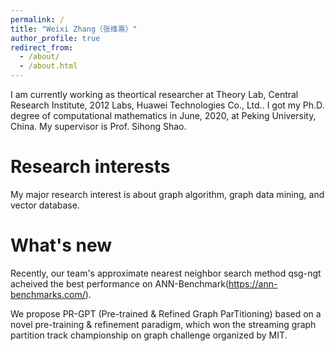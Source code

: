 ```yaml
---
permalink: /
title: "Weixi Zhang（张维熹）"
author_profile: true
redirect_from: 
  - /about/
  - /about.html
---
```


I am currently working as theortical researcher at Theory Lab,
Central Research Institute, 2012 Labs, Huawei Technologies Co., Ltd.. I got my Ph.D. degree of computational mathematics in June, 2020, at Peking University, China. My supervisor is Prof. Sihong Shao. 

Research interests
===
My major research interest is about graph algorithm, graph data mining, and vector database. 

What's new
===
Recently, our team's approximate nearest neighbor search method qsg-ngt acheived the best performance on ANN-Benchmark(https://ann-benchmarks.com/).

We propose PR-GPT (Pre-trained & Refined Graph ParTitioning) based
on a novel pre-training & refinement paradigm, which won the streaming graph partition track championship on graph challenge organized by MIT.


